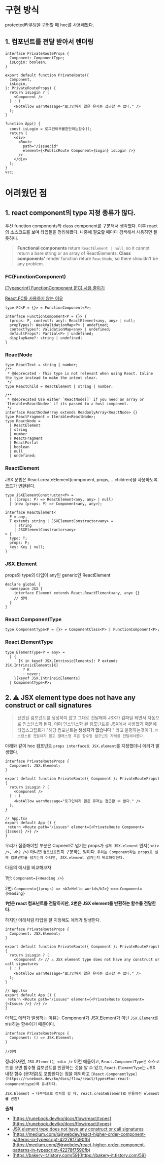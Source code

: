 # 구현 방식

protected라우팅을 구현할 때 hoc를 사용해봤다.

## 1. 컴포넌트를 전달 받아서 렌더링

```tsx
interface PrivateRouteProps {
  Component: ComponentType;
  isLogin: boolean;
}

export default function PrivateRoute({
  Component,
  isLogin,
}: PrivateRouteProps) {
  return isLogin ? (
    <Component />
  ) : (
    <NotAllow warnMessage="로그인하지 않은 유저는 접근할 수 없다." />
  );
}

function App() {
  const isLogin = 로그인여부를판단하는함수();
  return (
    <div>
      <Route
        path="/issue:id"
        element={<PublicRoute Component={Login} isLogin />}
      />
    </div>
  );
}
vsc;
```

# 어려웠던 점

## 1. react component의 type 지정 종류가 많다.

우선 function components와 class component를 구분해서 생각했다. 이후 react의 소스코드를 보며 타입들을 정리해봤다. 나중에 필요할 때마다 검색해서 사용하면 될 듯하다.

> **Functional components** return `ReactElement | null`, so it cannot return a bare string or an array of ReactElements.
> **Class components'** render function return `ReactNode`, so there shouldn't be any problem.

### FC(FunctionComponent)

[[Typescript] FunctionComponent (FC) 사용 줄이기](https://woobiblog.com/Javascript/Typescript_FunctionComponent_FC_사용_줄이기)

[React.FC를 사용하지 않는 이유](https://yceffort.kr/2022/03/dont-use-react-fc)

```tsx
type FC<P = {}> = FunctionComponent<P>;

interface FunctionComponent<P = {}> {
  (props: P, context?: any): ReactElement<any, any> | null;
  propTypes?: WeakValidationMap<P> | undefined;
  contextTypes?: ValidationMap<any> | undefined;
  defaultProps?: Partial<P> | undefined;
  displayName?: string | undefined;
}
```

### ReactNode

```tsx
type ReactText = string | number;
/**
 * @deprecated - This type is not relevant when using React. Inline the type instead to make the intent clear.
 */
type ReactChild = ReactElement | string | number;

/**
 * @deprecated Use either `ReactNode[]` if you need an array or `Iterable<ReactNode>` if its passed to a host component.
 */
interface ReactNodeArray extends ReadonlyArray<ReactNode> {}
type ReactFragment = Iterable<ReactNode>;
type ReactNode =
  | ReactElement
  | string
  | number
  | ReactFragment
  | ReactPortal
  | boolean
  | null
  | undefined;
```

### **ReactElement**

JSX 문법은 React.createElement(component, props, ...children)을 사용하도록 코드가 변환된다.

```tsx
type JSXElementConstructor<P> =
  | ((props: P) => ReactElement<any, any> | null)
  | (new (props: P) => Component<any, any>);

interface ReactElement<
  P = any,
  T extends string | JSXElementConstructor<any> =
    | string
    | JSXElementConstructor<any>
> {
  type: T;
  props: P;
  key: Key | null;
}
```

### JSX.Element

props와 type의 타입이 any인 generic인 ReactElement

```tsx
declare global {
  namespace JSX {
    interface Element extends React.ReactElement<any, any> {}
    // 생략
  }
}
```

### React.ComponentType

```tsx
type ComponentType<P = {}> = ComponentClass<P> | FunctionComponent<P>;
```

### React.ElementType

```tsx
type ElementType<P = any> =
  | {
      [K in keyof JSX.IntrinsicElements]: P extends JSX.IntrinsicElements[K]
        ? K
        : never;
    }[keyof JSX.IntrinsicElements]
  | ComponentType<P>;
```

## 2. ⚠️ JSX element type does not have any construct or call signatures

> 선언된 컴포넌트를 생성하지 않고 그대로 전달해야 JSX가 컴파일 되면서 자동으로 인스턴스화 된다. 이미 인스턴스화 된 컴포넌트를 JSX에서 사용했기 때문에 타입스크립트가 "해당 컴포넌트**는 생성자가 없습니다**
> " 라고 불평하는것이다. `인스턴스를 전달하지 않고 클래스형 혹은 함수형 컴포넌트 자체를 전달해야한다.`

아래와 같이 hoc 컴포넌트 `props interface로 JSX.element`를 지정했더니 에러가 발생했다.

```tsx
interface PrivateRouteProps {
  Component: JSX.Element;
}

export default function PrivateRoute({ Component }: PrivateRouteProps) {
  return isLogin ? (
    <Component />
  ) : (
    <NotAllow warnMessage="로그인하지 않은 유저는 접근할 수 없다." />
  );
}

// App.tsx
export default App () {
 return <Route path="/issues" element={<PrivateRoute Component={Issues} />} />
}
```

우리가 집중해야할 부분은 Copnent로 넘기는 props가 `실제 JSX.element` 인지( `<div />, <h2 />`) 아니면 `컴포넌트`인지 구분하는 일이다. `우리는 Component라는 props로 실제 컴포넌트를 넘기는지 아니면, JSX.element 넘기는지 비교해야한다.`

다음의 예시를 비교해보자

1번: `Component={<Heading />}`

2번: `Component={(props) => <h2>Hello world</h2>}` === `Component={Heading}`

**1번은 react 컴포넌트를 전달하지만, 2번은 JSX element를 반환하는 함수를 전달한다.**

하지만 아래처럼 타입을 잘 지정해도 에러가 발생한다.

```tsx
interface PrivateRouteProps {
  Component: JSX.Element;
}

export default function PrivateRoute({ Component }: PrivateRouteProps) {
  return isLogin ? (
    <Component /> // ⚠️ JSX element type does not have any construct or call signatures
  ) : (
    <NotAllow warnMessage="로그인하지 않은 유저는 접근할 수 없다." />
  );
}

// App.tsx
export default App () {
 return <Route path="/issues" element={<PrivateRoute Component={<Issues />} />} />
}
```

아직도 에러가 발생하는 이유는 Component가 JSX.Element가 아닌 `JSX.Element를 반환`하는 함수이기 때문이다.

```tsx
interface PrivateRouteProps {
  Component: () => JSX.Element;
}

//생략
```

정리하자면, `JSX.Element는 <div />` 이런 애들이고, `React.ComponentType은` 소스코드를 보면 함수형 컴포넌트를 반환하는 것을 알 수 있고, `React.ElementType`는 JSX 내장 함수 (문자열)도 포함한다는 점을 제외하고 `[React.ComponentType](https://runebook.dev/ko/docs/flow/react/types#toc-react-componenttype)와 유사하다.`

`JSX.Element → 내부적으로 컴파일 할 때, react.createElement로 만들어진 element를 반환!`

**출처**

- [https://runebook.dev/ko/docs/flow/react/types](https://runebook.dev/ko/docs/flow/react/types)
- [JSX element type does not have any construct or call signatures](https://bobbyhadz.com/blog/react-jsx-element-type-does-not-have-any-construct)
- [https://medium.com/@jrwebdev/react-higher-order-component-patterns-in-typescript-42278f7590fb](https://medium.com/@jrwebdev/react-higher-order-component-patterns-in-typescript-42278f7590fb)
- [https://bakery-it.tistory.com/59](https://bakery-it.tistory.com/59)
